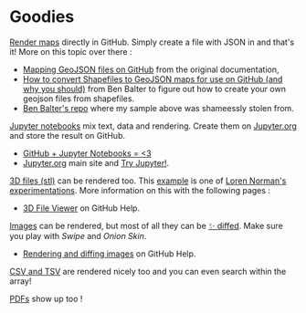 # Goodies


[Render maps](./map.geojson) directly in GitHub. Simply create a file with JSON in and that's it! More on this topic over there :
- [Mapping GeoJSON files on GitHub](https://help.github.com/articles/mapping-geojson-files-on-github/) from the original documentation,
- [How to convert Shapefiles to GeoJSON maps for use on GitHub (and why you should)](http://ben.balter.com/2013/06/26/how-to-convert-shapefiles-to-geojson-for-use-on-github/) from Ben Balter to figure out how to create your own geojson files from shapefiles.
- [Ben Balter's repo](https://github.com/benbalter/dc-wifi-social) where my sample above was shameessly stolen from.

[Jupyter notebooks](./jupyter.ipynb) mix text, data and rendering. Create them on [Jupyter.org](https://try.jupyter.org/) and store the result on GitHub.
- [GitHub + Jupyter Notebooks = <3](https://github.com/blog/1995-github-jupyter-notebooks-3)
- [Jupyter.org](http://jupyter.org/) main site and [Try Jupyter!](https://try.jupyter.org/).

[3D files (stl)](./octocat_head.stl) can be rendered too. This [example](./octocat_head.stl) is one of [Loren Norman's experimentations](http://lorennorman.github.io/octocat-3d/). More information on this with the following pages :
- [3D File Viewer](https://help.github.com/articles/3d-file-viewer/) on GitHub Help.


[Images](./daftpunktocat.gif) can be rendered, but most of all they can be [:sparkles:  diffed](https://github.com/helaili/Goodies/commit/a6e6a3358741bc96cecaae1b011f9651df04e05d). Make sure you play with *Swipe* and *Onion Skin*.
- [Rendering and diffing images](https://help.github.com/articles/rendering-and-diffing-images/) on GitHub Help.

[CSV and TSV](./golf_courses.csv) are rendered nicely too and you can even search within the array!

[PDFs](./enterprise-datasheet.pdf) show up too !
